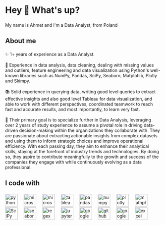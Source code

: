 <h1 align="left">Hey 👋 What's up?</h1>

###

<p align="left">My name is Ahmet and I'm a Data Analyst, from Poland</p>

###

<h2 align="left">About me</h2>

###

<p align="left">✨ 1+ years of experience as a Data Analyst.<br><br>🚀 Experience in data analysis, data cleaning, dealing with missing values and outliers, feature engineering and data visualization using Python's well-known libraries such as NumPy, Pandas, SciPy, Seaborn, Matplotlib, Plotly and Skimpy.<br><br>📚 Solid experience in querying data, writing good level queries to extract effective insights and also good level Tableau for data visualization, and able to work with different perspectives, coordinated teamwork to reach fast and accurate results, and most importantly, to learn very fast.<br><br>🎯 Their primary goal is to specialize further in Data Analysis, leveraging over 2 years of study experience to assume a pivotal role in driving data-driven decision-making within the organizations they collaborate with. They are passionate about extracting actionable insights from complex datasets and using them to inform strategic choices and improve operational efficiency. With each passing day, they aim to enhance their analytical skills, staying at the forefront of industry trends and technologies. By doing so, they aspire to contribute meaningfully to the growth and success of the companies they engage with while continuously evolving as a data professional.</p>

###

<h2 align="left">I code with</h2>

###

<div align="left">
  <img src="https://cdn.jsdelivr.net/gh/devicons/devicon/icons/python/python-original.svg" height="40" alt="python logo"  />
  <img width="12" />
  <img src="https://cdn.simpleicons.org/microsoftsqlserver/CC2927" height="40" alt="microsoftsqlserver logo"  />
  <img width="12" />
  <img src="https://cdn-icons-png.flaticon.com/512/4248/4248443.png" height="40" alt="microsoftsqlserver logo"  />
  <img width="12" />
  <img src="https://camo.githubusercontent.com/3b5a45a66eb0a6511f86d8c054d58f06bda2b59a188750896c22d650e64cf913/68747470733a2f2f6c6f676f732d776f726c642e6e65742f77702d636f6e74656e742f75706c6f6164732f323032312f31302f5461626c6561752d456d626c656d2e706e67" height="40" alt="tableau logo"  />
  <img width="12" />
  <img src="https://cdn.jsdelivr.net/gh/devicons/devicon/icons/pandas/pandas-original.svg" height="40" alt="pandas logo"  />
  <img width="12" />
  <img src="https://cdn.jsdelivr.net/gh/devicons/devicon/icons/numpy/numpy-original.svg" height="40" alt="numpy logo"  />
  <img width="12" />
  <img src="https://camo.githubusercontent.com/28cfc72a00cbc9d811865cb0b0103d947564e11e17105a319703098fe3dce5ae/68747470733a2f2f7777772e766563746f726c6f676f2e7a6f6e652f6c6f676f732f706c6f745f6c792f706c6f745f6c792d6f6666696369616c2e737667" height="40" alt="plotly logo"  />
  <img width="12" />
  <img src="https://camo.githubusercontent.com/4571184cfb69acb12ec5999006f3497ce904a6fcdf973a8dda56b3ed9d82df59/68747470733a2f2f75706c6f61642e77696b696d656469612e6f72672f77696b6970656469612f636f6d6d6f6e732f7468756d622f302f30312f437265617465645f776974685f4d6174706c6f746c69622d6c6f676f2e7376672f3230343870782d437265617465645f776974685f4d6174706c6f746c69622d6c6f676f2e7376672e706e67" height="40" alt="mathplotlib logo"  />
  <img width="12" />
  <img src="https://camo.githubusercontent.com/00e95afe3084fc39f7e4c377ecaa0489c71924cc30e037c5a4a689a319c8de8b/68747470733a2f2f73747564796f70656469612e636f6d2f77702d636f6e74656e742f75706c6f6164732f323032332f30372f73636970792e706e67" height="40" alt="SciPy logo"  />
  <img width="12" />
  <img src="https://camo.githubusercontent.com/08d98ece5b14553925ebb99b8d15f62c900cad19b169de578a68bdb057d50c68/68747470733a2f2f736561626f726e2e7079646174612e6f72672f5f696d616765732f6c6f676f2d74616c6c2d6c6967687462672e737667" height="40" alt="seaborn logo"  />
  <img width="12" />
  <img src="https://skillicons.dev/icons?i=regex" height="40" alt="regex logo"  />
  <img width="12" />
  <img src="https://cdn.simpleicons.org/jupyter/F37626" height="40" alt="jupyter logo"  />
  <img width="12" />
  <img src="https://camo.githubusercontent.com/6f7540ed3c19f68b19fd06d2ece2b18b159f4c09aefb510c28d87438ee777aa5/68747470733a2f2f6331302e70617472656f6e75736572636f6e74656e742e636f6d2f342f70617472656f6e2d6d656469612f702f706f73742f38343130373533362f37323063616234363536376634613738393831623334393662356461333562312f65794a33496a6f324d6a42392f322e706e673f746f6b656e2d74696d653d3136393530383136303026746f6b656e2d686173683d677358725f54507875416130646b4769626e7158654b70774d36485968794f384f59796130674e45666a4d253344" height="40" alt="google CoLab logo"  />
  <img width="12" />
  <img src="https://skillicons.dev/icons?i=github" height="40" alt="github logo"  />
  
  <img width="12" />
  <img src="https://camo.githubusercontent.com/4571184cfb69acb12ec5999006f3497ce904a6fcdf973a8dda56b3ed9d82df59/68747470733a2f2f75706c6f61642e77696b696d656469612e6f72672f77696b6970656469612f636f6d6d6f6e732f7468756d622f302f30312f437265617465645f776974685f4d6174706c6f746c69622d6c6f676f2e7376672f3230343870782d437265617465645f776974685f4d6174706c6f746c69622d6c6f676f2e7376672e706e67" height="40" alt="google sheets logo"  />
  <img width="12" />
  <img src="https://camo.githubusercontent.com/afa35eabf3843dfc8a1765d396a12e9d498ce8c74b7131bdc31e4fcb45b750b3/68747470733a2f2f313030306c6f676f732e6e65742f77702d636f6e74656e742f75706c6f6164732f323032302f30382f4d6963726f736f66742d457863656c2d4c6f676f2e706e67" height="40" alt="excel logo"  />
  
  
</div>

###
